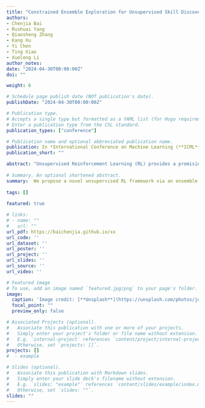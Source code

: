 ```yaml
---
title: "Constrained Ensemble Exploration for Unsupervised Skill Discovery."
authors:
- Chenjia Bai
- Rushuai Yang
- Qiaosheng Zhang
- Kang Xu
- Yi Chen
- Ting Xiao
- Xuelong Li
author_notes:
date: "2024-04-30T00:00:00Z"
doi: ""

weight: 6

# Schedule page publish date (NOT publication's date).
publishDate: "2024-04-30T00:00:00Z"

# Publication type.
# Accepts a single type but formatted as a YAML list (for Hugo requirements).
# Enter a publication type from the CSL standard.
publication_types: ["conference"]

# Publication name and optional abbreviated publication name.
publication: In *International Conference on Machine Learning (**ICML**)*, 2024
publication_short: ""

abstract: "Unsupervised Reinforcement Learning (RL) provides a promising paradigm for learning useful behaviors via reward-free per-training. Existing methods for unsupervised RL mainly conduct empowerment-driven skill discovery or entropy-based exploration. However, empowerment often leads to static skills, and pure exploration only maximizes the state coverage rather than learning useful behaviors. In this paper, we propose a novel unsupervised RL framework via an ensemble of skills, where each skill performs partition exploration based on the state prototypes. Thus, each skill can explore the clustered area locally, and the ensemble skills maximize the overall state coverage. We adopt state-distribution constraints for the skill occupancy and the desired cluster for learning distinguishable skills. Theoretical analysis is provided for the state entropy and the resulting skill distributions. Based on extensive experiments on several challenging tasks, we find our method learns well-explored ensemble skills and achieves superior performance in various downstream tasks compared to previous methods."
  
# Summary. An optional shortened abstract.
summary:  We propose a novel unsupervised RL framework via an ensemble of skills, where each skill performs partition exploration based on the state prototypes.
  
tags: []
  
featured: true

# links:
# - name: ""
#   url: ""
url_pdf: https://baichenjia.github.io/xx
url_code: ''
url_dataset: ''
url_poster: ''
url_project: ''
url_slides: ''
url_source: ''
url_video: ''

# Featured image
# To use, add an image named `featured.jpg/png` to your page's folder. 
image:
  caption: 'Image credit: [**Unsplash**](https://unsplash.com/photos/jdD8gXaTZsc)'
  focal_point: ""
  preview_only: false

# Associated Projects (optional).
#   Associate this publication with one or more of your projects.
#   Simply enter your project's folder or file name without extension.
#   E.g. `internal-project` references `content/project/internal-project/index.md`.
#   Otherwise, set `projects: []`.
projects: []
#  - example

# Slides (optional).
#   Associate this publication with Markdown slides.
#   Simply enter your slide deck's filename without extension.
#   E.g. `slides: "example"` references `content/slides/example/index.md`.
#   Otherwise, set `slides: ""`.
slides: ""
---
```

